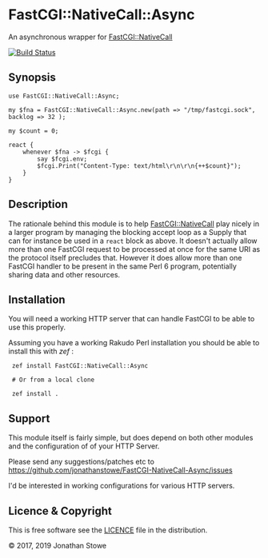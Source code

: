 # FastCGI::NativeCall::Async

An asynchronous wrapper for [FastCGI::NativeCall](https://github.com/jonathanstowe/p6-fcgi)

[![Build Status](https://travis-ci.org/jonathanstowe/FastCGI-NativeCall-Async.svg?branch=master)](https://travis-ci.org/jonathanstowe/FastCGI-NativeCall-Async)

## Synopsis

```perl6
use FastCGI::NativeCall::Async;

my $fna = FastCGI::NativeCall::Async.new(path => "/tmp/fastcgi.sock", backlog => 32 );

my $count = 0;

react {
    whenever $fna -> $fcgi {
	    say $fcgi.env;
        $fcgi.Print("Content-Type: text/html\r\n\r\n{++$count}");
    }
}
```

## Description

The rationale behind this module is to help
[FastCGI::NativeCall](https://github.com/jonathanstowe/p6-fcgi)
play nicely in a larger program by managing the blocking accept loop as
a Supply that can for instance be used in a ```react``` block as above.
It doesn't actually allow more than one FastCGI request to be processed at
once for the same URI as the protocol itself precludes that.  However it
does allow more than one FastCGI handler to be present in the same Perl
6 program, potentially sharing data and other resources.

## Installation

You will need a working HTTP server that can handle FastCGI to be able to
use this properly.

Assuming you have a working Rakudo Perl installation you should be able to
install this with *zef* :

     zef install FastCGI::NativeCall::Async

     # Or from a local clone 

     zef install .

## Support

This module itself is fairly simple, but does depend on both other modules and the configuration of
of your HTTP Server.

Please send any suggestions/patches etc to https://github.com/jonathanstowe/FastCGI-NativeCall-Async/issues

I'd be interested in working configurations for various HTTP servers.

## Licence & Copyright

This is free software see the [LICENCE](LICENCE) file in the distribution.

© 2017, 2019 Jonathan Stowe
